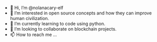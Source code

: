 - 👋 Hi, I’m @nolanacary-elf
- 👀 I’m interested in open source concepts and how they can improve human civilization.
- 🌱 I’m currently learning to code using python.
- 💞️ I’m looking to collaborate on blockchain projects.
- 📫 How to reach me ...

<!---
nolanacary-elf/nolanacary-elf is a ✨ special ✨ repository because its `README.md` (this file) appears on your GitHub profile.
You can click the Preview link to take a look at your changes.
--->
